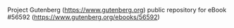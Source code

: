 Project Gutenberg (https://www.gutenberg.org) public repository for
eBook #56592 (https://www.gutenberg.org/ebooks/56592)
